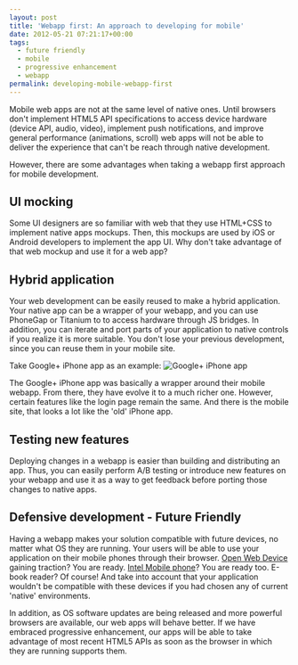 ```yaml
---
layout: post
title: 'Webapp first: An approach to developing for mobile'
date: 2012-05-21 07:21:17+00:00
tags:
  - future friendly
  - mobile
  - progressive enhancement
  - webapp
permalink: developing-mobile-webapp-first
---
```


Mobile web apps are not at the same level of native ones. Until browsers don't implement HTML5 API specifications to access device hardware (device API, audio, video), implement push notifications, and improve general performance (animations, scroll) web apps will not be able to deliver the experience that can't be reach through native development.

However, there are some advantages when taking a webapp first approach for mobile development.

<!-- more -->
## UI mocking
Some UI designers are so familiar with web that they use HTML+CSS to implement native apps mockups. Then, this mockups are used by iOS or Android developers to implement the app UI. Why don't take advantage of that web mockup and use it for a web app?

## <a name="hybrid"></a>Hybrid application
Your web development can be easily reused to make a hybrid application. Your native app can be a wrapper of your webapp, and you can use PhoneGap or Titanium to to access hardware through JS bridges. In addition, you can iterate and port parts of your application to native controls if you realize it is more suitable. You don't lose your previous development, since you can reuse them in your mobile site.

Take Google+ iPhone app as an example:
![Google+ iPhone app](/assets/images/posts/google-plus-hybrid.jpg)

The Google+ iPhone app was basically a wrapper around their mobile webapp. From there, they have evolve it to a much richer one. However, certain features like the login page remain the same. And there is the mobile site, that looks a lot like the 'old' iPhone app.

## Testing new features
Deploying changes in a webapp is easier than building and distributing an app. Thus, you can easily perform A/B testing or introduce new features on your webapp and use it as a way to get feedback before porting those changes to native apps.

## Defensive development - Future Friendly
Having a webapp makes your solution compatible with future devices, no matter what OS they are running. Your users will be able to use your application on their mobile phones through their browser. [Open Web Device](http://www.openwebdevice.com/) gaining traction? You are ready. [Intel Mobile phone](http://www.slashgear.com/intels-first-medfield-phone-coming-this-week-claims-ceo-17223318/)? You are ready too. E-book reader? Of course! And take into account that your application wouldn't be compatible with these devices if you had chosen any of current 'native' environments.

In addition, as OS software updates are being released and more powerful browsers are available, our web apps will behave better. If we have embraced progressive enhancement, our apps will be able to take advantage of most recent HTML5 APIs as soon as the browser in which they are running supports them.
